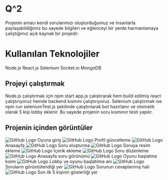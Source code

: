 # Q^2

Projenin amacı kendi sorularımızı oluşturduğumuz ve insanlarla paylaşabildiğimiz bu sayede bilgileri ve eğlenceyi bir yerde harmanlamaya çalıştığımız açık kaynak bir projedir.


# Kullanılan Teknolojiler

Node.js
React.js
Selenium
Socket.io
MongoDB


## Projeyi çalıştırmak
Node.js çalıştırmak için npm start app.js çalıştırarak hem build edilmiş react çalıştırıyoruz hemde backend kısmını çalıştırıyoruz. Selenium çalıştırmak ise npm run seleniumTest.js şekilinde çalıştırılarak bot hazırlanır ve otomatik olarak 5 kişi lobby eklenir. Bu sayede projenin soru kısmının testi yapılır.

## Projenin içinden görüntüler
![GitHub Logo](/readmeimage/image1.png)
Oyuna giriş
![GitHub Logo](/readmeimage/image2.png)
Profil güncelleme
![GitHub Logo](/readmeimage/image3.png)
Anasayfa
![GitHub Logo](/readmeimage/image4.png)
Soru oluşturma
![GitHub Logo](/readmeimage/image5.png)
Soruya resim ekleme
![GitHub Logo](/readmeimage/image6.png)
İçerik ekleme
![GitHub Logo](/readmeimage/image7.png)
Soru düzenleme
![GitHub Logo](/readmeimage/image8.png)
Anasayfa soru görünümü
![GitHub Logo](/readmeimage/image9.png)
Oyunu başlatma kısmı
![GitHub Logo](/readmeimage/image10.png)
Lobby ve oyunu başlatılma anı
![GitHub Logo](/readmeimage/image11.png)
Soruların görüntülendiği yer
![GitHub Logo](/readmeimage/image12.png)
Sorunun cevaplanmış hali
![GitHub Logo](/readmeimage/image13.png)
Son ilk 5 kişinin gösterliği yer
